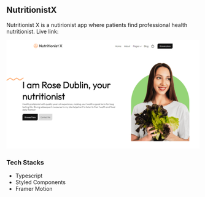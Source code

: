 ## NutritionistX
Nutritionist X is a nutirionist app where patients find professional health nutritionist.
Live link: 

![bodyUi](./src//images//bodyUi.png)

### Tech Stacks


* Typescript
* Styled Components
* Framer Motion



